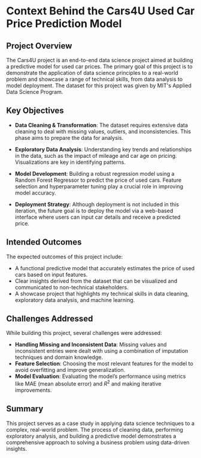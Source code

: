 # Context Behind the Cars4U Used Car Price Prediction Model

## Project Overview

The Cars4U project is an end-to-end data science project aimed at building a predictive model for used car prices. The primary goal of this project is to demonstrate the application of data science principles to a real-world problem and showcase a range of technical skills, from data analysis to model deployment. The dataset for this project was given by MIT's Applied Data Science Program.

## Key Objectives

- **Data Cleaning & Transformation**: The dataset requires extensive data cleaning to deal with missing values, outliers, and inconsistencies. This phase aims to prepare the data for analysis.
  
- **Exploratory Data Analysis**: Understanding key trends and relationships in the data, such as the impact of mileage and car age on pricing. Visualizations are key in identifying patterns.
  
- **Model Development**: Building a robust regression model using a Random Forest Regressor to predict the price of used cars. Feature selection and hyperparameter tuning play a crucial role in improving model accuracy.
  
- **Deployment Strategy**: Although deployment is not included in this iteration, the future goal is to deploy the model via a web-based interface where users can input car details and receive a predicted price.

## Intended Outcomes

The expected outcomes of this project include:

- A functional predictive model that accurately estimates the price of used cars based on input features.
- Clear insights derived from the dataset that can be visualized and communicated to non-technical stakeholders.
- A showcase project that highlights my technical skills in data cleaning, exploratory data analysis, and machine learning.

## Challenges Addressed

While building this project, several challenges were addressed:

- **Handling Missing and Inconsistent Data**: Missing values and inconsistent entries were dealt with using a combination of imputation techniques and domain knowledge.
- **Feature Selection**: Choosing the most relevant features for the model to avoid overfitting and improve generalization.
- **Model Evaluation**: Evaluating the model’s performance using metrics like MAE (mean absolute error) and $R^{2}$ and making iterative improvements.

## Summary

This project serves as a case study in applying data science techniques to a complex, real-world problem. The process of cleaning data, performing exploratory analysis, and building a predictive model demonstrates a comprehensive approach to solving a business problem using data-driven insights.

